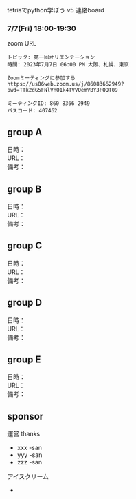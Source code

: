 tetrisでpython学ぼう v5 連絡board

### 7/7(Fri) 18:00-19:30
zoom URL  

```
トピック: 第一回オリエンテーション
時間: 2023年7月7日 06:00 PM 大阪、札幌、東京

Zoomミーティングに参加する
https://us06web.zoom.us/j/86083662949?pwd=TTk2dG5FNlVnQ1k4TVVQemVBY3FQQT09

ミーティングID: 860 8366 2949
パスコード: 407462
```


## group A 

日時：  
URL：  
備考：  

## group B

日時：  
URL：  
備考：  

## group C

日時：  
URL：  
備考：  

## group D

日時：  
URL：  
備考：  

## group E

日時：  
URL：  
備考：  

## sponsor

運営 thanks

- xxx -san
- yyy -san
- zzz -san

アイスクリーム

- 
